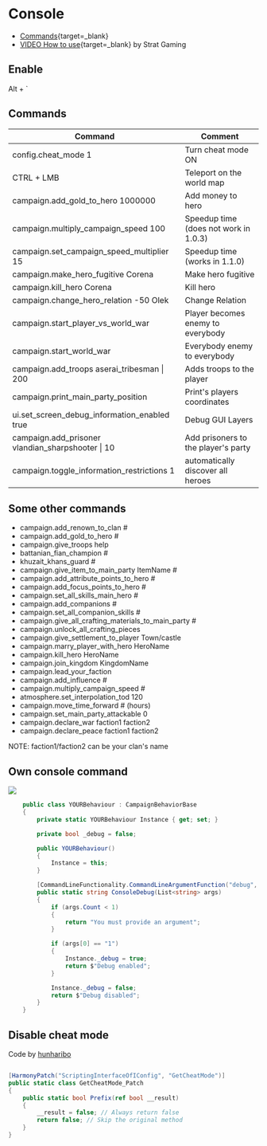 # Console

 * [Commands](https://www.radiotimes.com/technology/gaming/bannerlord-cheats-codes-console-commands/){target=_blank}
 * [VIDEO How to use](https://www.youtube.com/watch?v=2WJcRFJmX0k){target=_blank} by Strat Gaming

## Enable

Alt + `

## Commands


| Command | Comment |
|---------|---------|
|config.cheat_mode 1| Turn cheat mode ON |
|CTRL + LMB | Teleport on the world map |
|campaign.add_gold_to_hero 1000000|Add money to hero|
|campaign.multiply_campaign_speed 100| Speedup time (does not work in 1.0.3)|
|campaign.set_campaign_speed_multiplier 15| Speedup time (works in 1.1.0)|
|campaign.make_hero_fugitive Corena|Make hero fugitive|
|campaign.kill_hero Corena|Kill hero|
|campaign.change_hero_relation -50 Olek|Change Relation|
|campaign.start_player_vs_world_war|Player becomes enemy to everybody|
|campaign.start_world_war|Everybody enemy to everybody|
|campaign.add_troops aserai_tribesman \| 200 | Adds troops to the player |
|campaign.print_main_party_position| Print's players coordinates |
|ui.set_screen_debug_information_enabled true| Debug GUI Layers|
|campaign.add_prisoner vlandian_sharpshooter \| 10 | Add prisoners to the player's party
|campaign.toggle_information_restrictions 1 | automatically discover all heroes

## Some other commands

- campaign.add_renown_to_clan #
- campaign.add_gold_to_hero #
- campaign.give_troops help
- battanian_fian_champion #
- khuzait_khans_guard #
- campaign.give_item_to_main_party ItemName #
- campaign.add_attribute_points_to_hero #
- campaign.add_focus_points_to_hero #
- campaign.set_all_skills_main_hero #
- campaign.add_companions #
- campaign.set_all_companion_skills #
- campaign.give_all_crafting_materials_to_main_party #
- campaign.unlock_all_crafting_pieces
- campaign.give_settlement_to_player Town/castle
- campaign.marry_player_with_hero HeroName
- campaign.kill_hero HeroName
- campaign.join_kingdom KingdomName
- campaign.lead_your_faction
- campaign.add_influence #
- campaign.multiply_campaign_speed #
- atmosphere.set_interpolation_tod 120
- campaign.move_time_forward # (hours)
- campaign.set_main_party_attackable 0
- campaign.declare_war faction1 faction2
- campaign.declare_peace faction1 faction2

NOTE: faction1/faction2 can be your clan's name

## Own console command

![](/pics/Bk74f84.png)


``` cs
    public class YOURBehaviour : CampaignBehaviorBase
    {
        private static YOURBehaviour Instance { get; set; }

        private bool _debug = false;

        public YOURBehaviour()
        {
            Instance = this;
        }

        [CommandLineFunctionality.CommandLineArgumentFunction("debug", "custom")]
        public static string ConsoleDebug(List<string> args)
        {
            if (args.Count < 1)
            {
                return "You must provide an argument";
            }

            if (args[0] == "1")
            {
                Instance._debug = true;
                return $"Debug enabled";
            }

            Instance._debug = false;
            return $"Debug disabled";
        }
    }

```

## Disable cheat mode

Code by [hunharibo](https://discord.com/channels/411286129317249035/677511186295685150/1271767725487947857)

```cs

[HarmonyPatch("ScriptingInterfaceOfIConfig", "GetCheatMode")]
public static class GetCheatMode_Patch
{
    public static bool Prefix(ref bool __result)
    {
        __result = false; // Always return false
        return false; // Skip the original method
    }
}
```